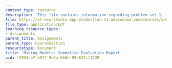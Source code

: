 ```yaml
---
content_type: resource
description: 'This file contains information regarding problem set 1. '
file: https://ol-ocw-studio-app-production.s3.amazonaws.com/courses/ids-410j-modeling-and-assessment-for-policy-spring-2013/f2954ce7b9779e2a650e99a837cf1239_MITESD_864S13_PS1_Mkg_summ.pdf
file_type: application/pdf
learning_resource_types:
- Assignments
parent_title: Assignments
parent_type: CourseSection
resourcetype: Document
title: 'Making Models: Summative Evaluation Report'
uid: f2954ce7-b977-9e2a-650e-99a837cf1239
---
```

